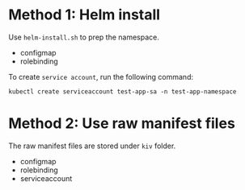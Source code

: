# Method 1: Helm install
Use `helm-install.sh` to prep the namespace.
- configmap
- rolebinding

To create `service account`, run the following command:
```
kubectl create serviceaccount test-app-sa -n test-app-namespace
```

# Method 2: Use raw manifest files
The raw manifest files are stored under `kiv` folder.
- configmap
- rolebinding
- serviceaccount
